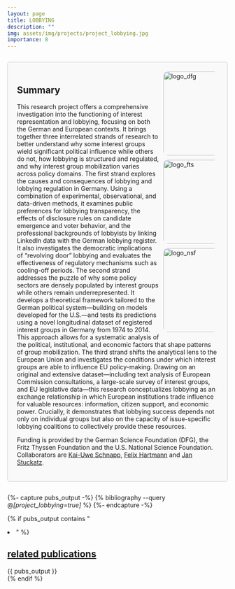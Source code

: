 ```yaml
---
layout: page
title: LOBBYING
description: ""
img: assets/img/projects/project_lobbying.jpg
importance: 8
---
```


<div style="border: 1px solid #ccc; border-radius: 5px; padding: 1.5em; margin: 2em 0; background-color: #f9f9f9;">

  <div style="float: right; display: flex; flex-direction: column; align-items: flex-end; gap: 10px; margin-left: 10px; margin-bottom: 10px;">
      <img src="{{ '/assets/img/projects/logo_dfg.png' | relative_url }}" alt="logo_dfg" style="width: 20vw; max-width: 125px; height: auto; border-radius: 10px;">
      <img src="{{ '/assets/img/projects/logo_fts.png' | relative_url }}" alt="logo_fts" style="width: 20vw; max-width: 125px; height: auto; border-radius: 10px;">
      <img src="{{ '/assets/img/projects/logo_nsf.png' | relative_url }}" alt="logo_nsf" style="width: 20vw; max-width: 125px; height: auto; border-radius: 10px;">
  </div>

  <h2>
    Summary
  </h2>
  
  <p>
    This research project offers a comprehensive investigation into the functioning of interest representation and lobbying, focusing on both the German and European contexts. It brings together three interrelated strands of research to better understand why some interest groups wield significant political influence while others do not, how lobbying is structured and regulated, and why interest group mobilization varies across policy domains. The first strand explores the causes and consequences of lobbying and lobbying regulation in Germany. Using a combination of experimental, observational, and data-driven methods, it examines public preferences for lobbying transparency, the effects of disclosure rules on candidate emergence and voter behavior, and the professional backgrounds of lobbyists by linking LinkedIn data with the German lobbying register. It also investigates the democratic implications of “revolving door” lobbying and evaluates the effectiveness of regulatory mechanisms such as cooling-off periods. The second strand addresses the puzzle of why some policy sectors are densely populated by interest groups while others remain underrepresented. It develops a theoretical framework tailored to the German political system—building on models developed for the U.S.—and tests its predictions using a novel longitudinal dataset of registered interest groups in Germany from 1974 to 2014. This approach allows for a systematic analysis of the political, institutional, and economic factors that shape patterns of group mobilization. The third strand shifts the analytical lens to the European Union and investigates the conditions under which interest groups are able to influence EU policy-making. Drawing on an original and extensive dataset—including text analysis of European Commission consultations, a large-scale survey of interest groups, and EU legislative data—this research conceptualizes lobbying as an exchange relationship in which European institutions trade influence for valuable resources: information, citizen support, and economic power. Crucially, it demonstrates that lobbying success depends not only on individual groups but also on the capacity of issue-specific lobbying coalitions to collectively provide these resources.
  </p>
  <p>
    Funding is provided by the German Science Foundation (DFG), the Fritz Thyssen Foundation and the U.S. National Science Foundation. Collaborators are 
      <a href="https://www.wiso.uni-hamburg.de/fachbereich-sowi/professuren/schnapp/team/schnapp-kai-uwe.html">Kai-Uwe Schnapp</a>, 
      <a href="https://hartmannfelix.github.io/">Felix Hartmann</a> and 
      <a href="https://www.janstuckatz.com/">Jan Stuckatz</a>.
  </p>

</div>

{%- capture pubs_output -%}
  {% bibliography --query @*[project_lobbying=true]* %}
{%- endcapture -%}

{% if pubs_output contains "<li>" %}
  <div>
    <h2>
      <a href="{{ '/publications/' | relative_url }}" style="color: inherit">
        related publications
      </a>
    </h2>
    <div class="publications">
      {{ pubs_output }}
    </div>
  </div>
{% endif %}